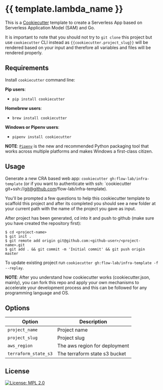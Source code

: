 # {{ template.lambda_name }}

This is a [Cookiecutter](https://github.com/audreyr/cookiecutter) template to create a Serverless App based on Serverless Application Model (SAM) and Go.

It is important to note that you should not try to `git clone` this project but use `cookiecutter` CLI instead as ``{{cookiecutter.project_slug}}`` will be rendered based on your input and therefore all variables and files will be rendered properly.

## Requirements

Install `cookiecutter` command line: 

**Pip users**:

* `pip install cookiecutter`

**Homebrew users**:

* `brew install cookiecutter`

**Windows or Pipenv users**:

* `pipenv install cookiecutter`

**NOTE**: [`Pipenv`](https://github.com/pypa/pipenv) is the new and recommended Python packaging tool that works across multiple platforms and makes Windows a first-class citizen.

## Usage

Generate a new CRA based web app: `cookiecutter gh:flow-lab/infra-template` (or if you want to authenticate with ssh: `cookiecutter git+ssh://git@github.com/flow-lab/infra-template).

You'll be prompted a few questions to help this cookiecutter template to scaffold this project and after its completed you should see a new folder at your current path with the name of the project you gave as input.

After project has been generated, cd into it and push to github (make sure you have created the repository first):

```
$ cd <project-name>
$ git init .
$ git remote add origin git@github.com:<github-user>/<project-name>.git
$ git add . && git commit -m 'Initial commit' && git push origin master
```

To update existing project run `cookiecutter gh:flow-lab/infra-template -f --replay`.

**NOTE**: After you understand how cookiecutter works (cookiecutter.json, mainly), you can fork this repo and apply your own mechanisms to accelerate your development process and this can be followed for any programming language and OS.

## Options

Option | Description
------------------------------------------------- | ---------------------------------------------------------------------------------
`project_name`       | Project name
`project_slug`       | Project slug
`aws_region`         | The aws region for deployment
`terraform_state_s3` | The terraform state s3 bucket

License
-------
[![License: MPL 2.0](https://img.shields.io/badge/License-MPL%202.0-brightgreen.svg)](https://opensource.org/licenses/MPL-2.0)
